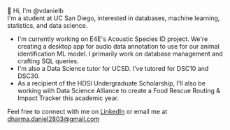 👋 Hi, I'm @vdanielb  
I'm a student at UC San Diego, interested in databases, machine learning, statistics, and data science. 
- I'm currently working on E4E's Acoustic Species ID project. We're creating a desktop app for audio data annotation to use for our animal identification ML model. I primarily work on database management and crafting SQL queries. 
- I'm also a Data Science tutor for UCSD. I've tutored for DSC10 and DSC30.
- As a recipient of the HDSI Undergraduate Scholarship, I'll also be working with Data Science Alliance to create a Food Rescue Routing & Impact Tracker this academic year.
  
Feel free to connect with me on [LinkedIn](https://www.linkedin.com/in/vdanielb) or email me at dharma.daniel2803@gmail.com
